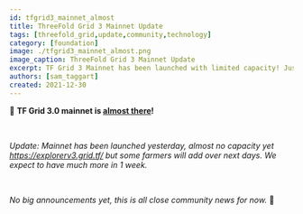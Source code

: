 ```yaml
---
id: tfgrid3_mainnet_almost
title: ThreeFold Grid 3 Mainnet Update
tags: [threefold_grid,update,community,technology]
category: [foundation]
image: ./tfgrid3_mainnet_almost.png
image_caption: ThreeFold Grid 3 Mainnet Update
excerpt: TF Grid 3 Mainnet has been launched with limited capacity! Just close community news, for now.
authors: [sam_taggart]
created: 2021-12-30
---
```


👀 **TF Grid 3.0 mainnet is [almost there](https://forum.threefold.io/t/tfgrid-mainnet-almost-there/1624/2)!**

<br/>

*Update: Mainnet has been launched yesterday, almost no capacity yet https://explorerv3.grid.tf/ but some farmers will add over next days. We expect to have much more in 1 week.*

<br/>

*No big announcements yet, this is all close community news for now.* 🙏